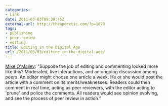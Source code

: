 ```yaml
---
categories:
- Link
date: 2011-03-03T09:39:45Z
external-url: http://theaporetic.com/?p=1679
tags:
- publishing
- peer-review
- editing
title: Editing in the Digital Age
url: /2011/03/03/editing-in-the-digital-age/
---
```


<a href="http://theaporetic.com/?p=1679">Mike O'Malley</a>: "Suppose the job of editing and commenting looked more like this? Moder­ated, live interactions, and an ongoing discussion among peers. An editor might choose one article a week. He or she would post the article with a com­ment on its merits/weaknesses. Readers could then comment in real time, acting as peer reviewers, with the editor acting to 'prune' and police the com­ments.  All readers would see opinion evolving, and see the process of peer review in action."

